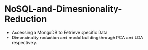 # NoSQL-and-Dimesnionality-Reduction
  - Accessing a MongoDB to Retrieve specific Data 
  - Dimensinality reduction and model building through PCA and LDA respectively.
